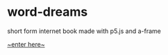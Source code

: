 # word-dreams
short form internet book made with p5.js and a-frame

[~enter here~](https://c55h72.github.io/word-dreams/)
